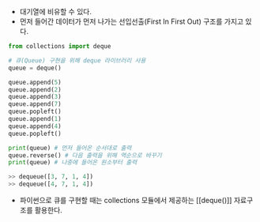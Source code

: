 - 대기열에 비유할 수 있다.
- 먼저 들어간 데이터가 먼저 나가는 선입선출(First In First Out) 구조를 가지고 있다.

```python
from collections import deque

# 큐(Queue) 구현을 위해 deque 라이브러리 사용
queue = deque()

queue.append(5)
queue.append(2)
queue.append(3)
queue.append(7)
queue.popleft()
queue.append(1)
queue.append(4)
queue.popleft()

print(queue) # 먼저 들어온 순서대로 출력
queue.reverse() # 다음 출력을 위해 역순으로 바꾸기
print(queue) # 나중에 들어온 원소부터 출력

>> dequeue([3, 7, 1, 4])
>> dequeue([4, 7, 1, 4])
```

- 파이썬으로 큐를 구현할 때는 collections 모듈에서 제공하는 [[deque()]] 자료구조를 활용한다.
